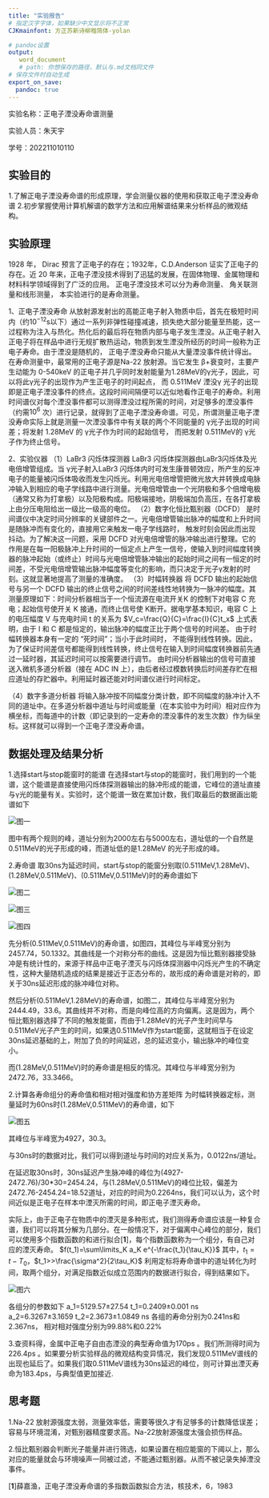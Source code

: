 ```yaml
---
title: "实验报告"
# 指定汉字字体，如果缺少中文显示将不正常
CJKmainfont: 方正苏新诗柳楷简体-yolan

# pandoc设置
output:
   word_document
   # path: 你想保存的路径，默认与.md文档同文件
# 保存文件时自动生成
export_on_save:
  pandoc: true
---
```

实验名称：正电子湮没寿命谱测量

实验人员：朱天宇

学号：202211010110

## 实验目的

1.了解正电子湮没寿命谱的形成原理，学会测量仪器的使用和获取正电子湮没寿命谱
2.初步掌握使用计算机解谱的数学方法和应用解谱结果来分析样品的微观结构。

## 实验原理

1928 年， Dirac 预言了正电子的存在；1932年，C.D.Anderson 证实了正电子的存在。近 20 年来，正电子湮没技术得到了迅猛的发展，在固体物理、金属物理和材料科学领域得到了广泛的应用。 正电子湮没技术可以分为寿命测量、 角关联测量和线形测量， 本实验进行的是寿命测量。

1、正电子湮没寿命
从放射源发射出的高能正电子射入物质中后，首先在极短时间内（约$10^{-12}$s以下）通过一系列非弹性碰撞减速，损失绝大部分能量至热能，这一过程称为注入与热化。热化后的最后将在物质内部与电子发生湮没。从正电子射入正电子将在样品中进行无规扩散热运动，物质到发生湮没所经历的时间一般称为正电子寿命。由于湮没是随机的， 正电子湮没寿命只能从大量湮没事件统计得出。在寿命测量中，最常用的正电子源是Na-22 放射源。当它发生 β+衰变时，主要产生动能为 0-540keV 的正电子并几乎同时发射能量为1.28MeV的γ光子，因此，可以将此γ光子的出现作为产生正电子的时间起点， 而 0.511MeV 湮没γ 光子的出现即是正电子湮没事件的终点。这段时间间隔便可以近似地看作正电子的寿命。利用时间谱仪对每个湮没事件都可以测得湮没过程所需的时间，对足够多的湮没事件（约需$10^6$ 次）进行记录，就得到了正电子湮没寿命谱。可见，所谓测量正电子湮没寿命实际上就是测量一次湮没事件中有关联的两个不同能量的 γ光子出现的时间差；将发射 1.28MeV 的 γ光子作为时间的起始信号， 而把发射 0.511MeV的 γ光子作为终止信号。

2、实验仪器
（1）LaBr3 闪烁体探测器
LaBr3 闪烁体探测器由LaBr3闪烁体及光电倍增管组成。当 γ光子射入LaBr3 闪烁体内时可发生康普顿效应，所产生的反冲电子的能量被闪烁体吸收而发生闪烁光。利用光电倍增管把微光放大并转换成电脉冲输入到相应的电子学线路中进行测量。光电倍增管由一个光阴极和多个倍增电极（通常又称为打拿极）以及阳极构成。阳极端接地，阴极端加负高压，在各打拿极上由分压电阻给出一级比一级高的电位。
（2）数字化恒比甄别器（DCFD）
是时间谱仪中决定时间分辨率的关键部件之一。光电倍增管输出脉冲的幅度和上升时间是随脉冲而有变化的，直接用它来触发一电子学线路时， 触发时刻会因此而出现抖动。为了解决这一问题，采用 DCFD 对光电倍增管的脉冲输出进行整理。它的作用是在每一阳极脉冲上升时间的一恒定点上产生一信号，使输入到时间幅度转换器的脉冲起始（或终止）时间与光电倍增管脉冲输出的起始时间之间有一恒定的时间差，不受光电倍增管输出脉冲幅度等变化的影响，而只决定于光子γ发射的时刻。这就显著地提高了测量的准确度。
（3）时幅转换器
将 DCFD 输出的起始信号与另一个 DCFD 输出的终止信号之间的时间差线性地转换为一脉冲的幅度。其测量原理如下：时间分析器相当于一个恒流源在电流开关K 的控制下对电容 C 充电；起始信号使开关 K 接通，而终止信号使 K断开。据电学基本知识，电容 C 上的电压幅度 V 与充电时间 t 的关系为
$V_c=\frac{Q}{C}=\frac{I}{C}t_x$
上式表明，由于 I 和 C 都是恒定的，输出脉冲的幅度正比于两个信号的时间差。
由于时幅转换器本身有一定的 “死时间”；当小于此时间时， 不能得到线性转换。因此，为了保证时间差信号都能得到线性转换，终止信号在输入到时间幅度转换器前先通过一延时器，其延迟时间可以按需要进行调节。 由时间分析器输出的信号可直接送入微机多道分析器（接在 ADC IN 上），由后者经过模数转换后时间差存贮在相应道址的存贮器中。利用延时器还能对时间谱仪进行时间标定。

（4）数字多道分析器
将输入脉冲按不同幅度分类计数，即不同幅度的脉冲计入不同的道址中。在多道分析器中道址与时间或能量（在本实验中为时间）相对应作为横坐标，而每道中的计数（即记录到的一定寿命的湮没事件的发生次数）作为纵坐标。这样就可以得到一个正电子湮没寿命谱。

## 数据处理及结果分析

1.选择start与stop能窗时的能谱
在选择start与stop的能窗时，我们用到的一个能谱，这个能谱是直接使用闪烁体探测器输出的脉冲形成的能谱，它峰位的道址直接与γ光的能量有关。实验时，这个能谱一致在累加计数，我们取最后的数据画出能谱如下

![图一](image.png)

图中有两个规则的峰，道址分别为2000左右与5000左右，道址低的一个自然是0.511MeV的光子形成的峰，而道址低的是1.28MeV 的光子形成的峰。

2.寿命谱
取30ns为延迟时间，start与stop的能窗分别取(0.511MeV,1.28MeV)、(1.28MeV,0.511MeV)、(0.511MeV,0.511MeV)时的寿命谱如下

![图二](image-2.png)

![图三](image-1.png)

![图四](image-3.png)

先分析(0.511MeV,0.511MeV)的寿命谱，如图四，其峰位与半峰宽分别为2457.74，50.1332。其曲线是一个对称分布的曲线。这是因为恒比甄别器接受脉冲是有统计性的，来源于样品中正电子湮灭与闪烁体探测器中闪烁光产生的不确定性，这种大量随机造成的结果是接近于正态分布的，故形成的寿命谱是对称的，即关于30ns延迟形成的脉冲峰位对称。


然后分析(0.511MeV,1.28MeV)的寿命谱，如图二，其峰位与半峰宽分别为2444.49，33.6。其曲线并不对称，而是向峰位高的方向偏离。这是因为，两个恒比甄别器选择了不同的触发能窗，而由于1.28MeV的光子产生时间早与0.511MeV光子产生的时间，如果选0.511MeV作为start能窗，这就相当于在设定30ns延迟基础的上，附加了负的时间延迟，总的延迟变小，输出脉冲的峰位变小。

而(1.28MeV,0.511MeV)时的寿命谱是相反的情况。其峰位与半峰宽分别为2472.76，33.3466。

2.计算各寿命组分的寿命值和相对相对强度和协方差矩阵
为时幅转换器定标，测量延时为60ns时(1.28MeV,0.511MeV)的寿命谱，如下

![图五](image-4.png)

其峰位与半峰宽为4927，30.3。

与30ns时的数据对比，我们可以得到道址与时间的对应关系为，0.0122ns/道址。

在延迟取30ns时，30ns延迟产生脉冲峰的峰位为(4927-2472.76)/30*30=2454.24，与(1.28MeV,0.511MeV)的峰位比较，偏差为2472.76-2454.24=18.52道址，对应的时间为0.2264ns，我们可以认为，这个时间近似是正电子在样本中湮灭所需的时间，即正电子湮灭寿命。

实际上，由于正电子在物质中的湮灭是多种形式，我们测得寿命谱应该是一种复合谱，我们可以将其分解为几部分。在一般情况下，对于偏离中心峰位的部分，我们可以使用多个指数函数的和进行拟合[**1**]，每个指数函数称为一个组分，有自己对应的湮灭寿命。
$f(t_1)=\sum\limits_K a_K e^{-\frac{t_1}{\tau_K}}$
其中，$t_1=t-T_0$，$t_1>>\frac{\sigma^2}{2\tau_K}$
利用定标将寿命谱中的道址转化为时间，取两个组分，对满足指数近似成立范围内的数据进行拟合，得到结果如下。

![图六](image-7.png)

各组分的参数如下
a_1=5129.57±27.54
t_1=0.2409±0.001 ns
a_2=6.3267±3.1659
t_2=2.3673±1.0849 ns
各组的寿命分别为0.241ns和2.367ns，
相对相对强度分别为99.88%和0.22%

3.查资料得，金属中正电子自由态湮没的典型寿命值为170ps 。我们所测得时间为226.4ps 。如果要分析实验样品的微观结构变异情况，我们发现0.511MeV谱线的出现也延后了。如果我们取0.511MeV谱线为30ns延迟的峰位，则可计算出湮灭寿命为183.4ps，与典型值更加接近.

## 思考题

1.Na-22 放射源强度太弱，测量效率低，需要等很久才有足够多的计数降低误差；容易与环境混淆，对甄别器精度要求高。Na-22放射源强度太强会损伤样品。

2.恒比甄别器会判断光子能量并进行筛选，如果设置在相应能窗的下阈以上，那么对应的能量就会与环境噪声一同被过滤，不能通过甄别器。从而不被记录失掉湮没事件。



[**1**]薛嘉渔，正电子湮没寿命谱的多指数函数拟合方法，核技术，6，1983